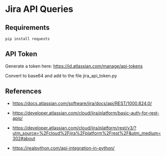 # Jira API Queries

## Requirements
`pip install requests`

## API Token
Generate a token here: https://id.atlassian.com/manage/api-tokens

Convert to base64 and add to the file jira_api_token.py

## References
* https://docs.atlassian.com/software/jira/docs/api/REST/1000.824.0/

* https://developer.atlassian.com/cloud/jira/platform/basic-auth-for-rest-apis/

* https://developer.atlassian.com/cloud/jira/platform/rest/v3/?utm_source=%2Fcloud%2Fjira%2Fplatform%2Frest%2F&utm_medium=302#about

* https://realpython.com/api-integration-in-python/


